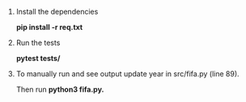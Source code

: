 1. Install the dependencies

    **pip install -r req.txt**

2. Run the tests

   **pytest tests/**
3. To manually run and see output update year in src/fifa.py (line 89).

   Then run **python3 fifa.py.**
